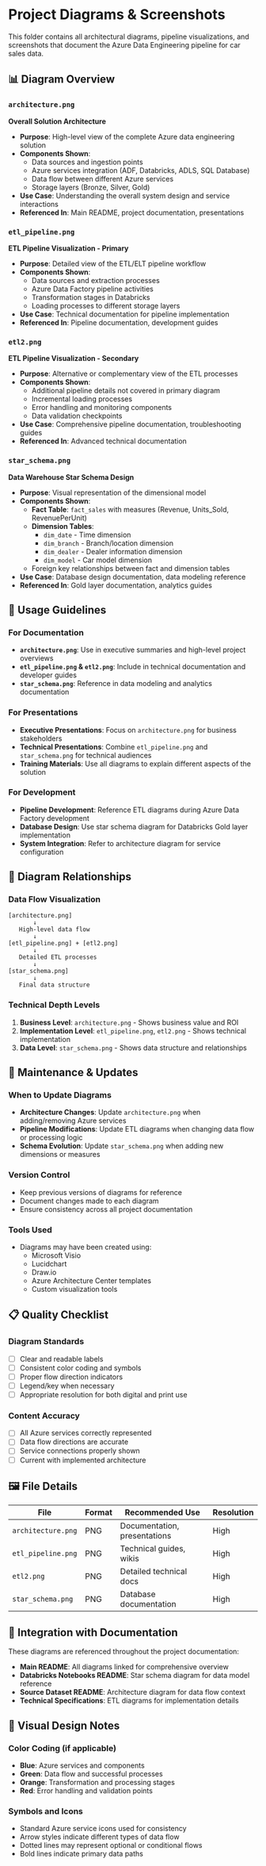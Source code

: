 # Project Diagrams & Screenshots

This folder contains all architectural diagrams, pipeline visualizations, and screenshots that document the Azure Data Engineering pipeline for car sales data.

## 📊 Diagram Overview

### `architecture.png`
**Overall Solution Architecture**
- **Purpose**: High-level view of the complete Azure data engineering solution
- **Components Shown**:
  - Data sources and ingestion points
  - Azure services integration (ADF, Databricks, ADLS, SQL Database)
  - Data flow between different Azure services
  - Storage layers (Bronze, Silver, Gold)
- **Use Case**: Understanding the overall system design and service interactions
- **Referenced In**: Main README, project documentation, presentations

### `etl_pipeline.png`
**ETL Pipeline Visualization - Primary**
- **Purpose**: Detailed view of the ETL/ELT pipeline workflow
- **Components Shown**:
  - Data sources and extraction processes
  - Azure Data Factory pipeline activities
  - Transformation stages in Databricks
  - Loading processes to different storage layers
- **Use Case**: Technical documentation for pipeline implementation
- **Referenced In**: Pipeline documentation, development guides

### `etl2.png`
**ETL Pipeline Visualization - Secondary**
- **Purpose**: Alternative or complementary view of the ETL processes
- **Components Shown**:
  - Additional pipeline details not covered in primary diagram
  - Incremental loading processes
  - Error handling and monitoring components
  - Data validation checkpoints
- **Use Case**: Comprehensive pipeline documentation, troubleshooting guides
- **Referenced In**: Advanced technical documentation

### `star_schema.png`
**Data Warehouse Star Schema Design**
- **Purpose**: Visual representation of the dimensional model
- **Components Shown**:
  - **Fact Table**: `fact_sales` with measures (Revenue, Units_Sold, RevenuePerUnit)
  - **Dimension Tables**:
    - `dim_date` - Time dimension
    - `dim_branch` - Branch/location dimension
    - `dim_dealer` - Dealer information dimension
    - `dim_model` - Car model dimension
  - Foreign key relationships between fact and dimension tables
- **Use Case**: Database design documentation, data modeling reference
- **Referenced In**: Gold layer documentation, analytics guides

## 🎯 Usage Guidelines

### For Documentation
- **`architecture.png`**: Use in executive summaries and high-level project overviews
- **`etl_pipeline.png` & `etl2.png`**: Include in technical documentation and developer guides
- **`star_schema.png`**: Reference in data modeling and analytics documentation

### For Presentations
- **Executive Presentations**: Focus on `architecture.png` for business stakeholders
- **Technical Presentations**: Combine `etl_pipeline.png` and `star_schema.png` for technical audiences
- **Training Materials**: Use all diagrams to explain different aspects of the solution

### For Development
- **Pipeline Development**: Reference ETL diagrams during Azure Data Factory development
- **Database Design**: Use star schema diagram for Databricks Gold layer implementation
- **System Integration**: Refer to architecture diagram for service configuration

## 📐 Diagram Relationships

### Data Flow Visualization
```
[architecture.png]
       ↓
   High-level data flow
       ↓
[etl_pipeline.png] + [etl2.png]
       ↓
   Detailed ETL processes
       ↓
[star_schema.png]
       ↓
   Final data structure
```

### Technical Depth Levels
1. **Business Level**: `architecture.png` - Shows business value and ROI
2. **Implementation Level**: `etl_pipeline.png`, `etl2.png` - Shows technical implementation
3. **Data Level**: `star_schema.png` - Shows data structure and relationships

## 🔄 Maintenance & Updates

### When to Update Diagrams
- **Architecture Changes**: Update `architecture.png` when adding/removing Azure services
- **Pipeline Modifications**: Update ETL diagrams when changing data flow or processing logic
- **Schema Evolution**: Update `star_schema.png` when adding new dimensions or measures

### Version Control
- Keep previous versions of diagrams for reference
- Document changes made to each diagram
- Ensure consistency across all project documentation

### Tools Used
- Diagrams may have been created using:
  - Microsoft Visio
  - Lucidchart
  - Draw.io
  - Azure Architecture Center templates
  - Custom visualization tools

## 📋 Quality Checklist

### Diagram Standards
- [ ] Clear and readable labels
- [ ] Consistent color coding and symbols
- [ ] Proper flow direction indicators
- [ ] Legend/key when necessary
- [ ] Appropriate resolution for both digital and print use

### Content Accuracy
- [ ] All Azure services correctly represented
- [ ] Data flow directions are accurate
- [ ] Service connections properly shown
- [ ] Current with implemented architecture

## 🖼️ File Details

| File | Format | Recommended Use | Resolution |
|------|--------|----------------|------------|
| `architecture.png` | PNG | Documentation, presentations | High |
| `etl_pipeline.png` | PNG | Technical guides, wikis | High |
| `etl2.png` | PNG | Detailed technical docs | High |
| `star_schema.png` | PNG | Database documentation | High |

## 📖 Integration with Documentation

These diagrams are referenced throughout the project documentation:
- **Main README**: All diagrams linked for comprehensive overview
- **Databricks Notebooks README**: Star schema diagram for data model reference
- **Source Dataset README**: Architecture diagram for data flow context
- **Technical Specifications**: ETL diagrams for implementation details

## 🎨 Visual Design Notes

### Color Coding (if applicable)
- **Blue**: Azure services and components
- **Green**: Data flow and successful processes
- **Orange**: Transformation and processing stages
- **Red**: Error handling and validation points

### Symbols and Icons
- Standard Azure service icons used for consistency
- Arrow styles indicate different types of data flow
- Dotted lines may represent optional or conditional flows
- Bold lines indicate primary data paths